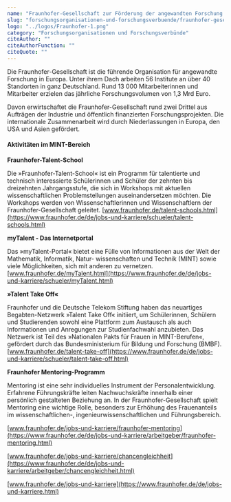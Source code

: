 ```yaml
---
name: "Fraunhofer-Gesellschaft zur Förderung der angewandten Forschung e.V."
slug: "forschungsorganisationen-und-forschungsverbuende/fraunhofer-gesellschaft-zur-foerderung-der-angewandten-forschung-e-v"
logo: "../logos/Fraunhofer-1.png"
category: "Forschungsorganisationen und Forschungsverbünde"
citeAuthor: ""
citeAuthorFunction: ""
citeQuote: ""
---
```


Die Fraunhofer-Gesellschaft ist die führende Organisation für angewandte Forschung in Europa. Unter ihrem Dach arbeiten 56 Institute an über 40 Standorten in ganz Deutschland. Rund 13 000 Mitarbeiterinnen und Mitarbeiter erzielen das jährliche Forschungsvolumen von 1,3 Mrd Euro.

Davon erwirtschaftet die Fraunhofer-Gesellschaft rund zwei Drittel aus Aufträgen der Industrie und öffentlich finanzierten Forschungsprojekten. Die internationale Zusammenarbeit wird durch Niederlassungen in Europa, den USA und Asien gefördert.

#### Aktivitäten im MINT-Bereich

**Fraunhofer-Talent-School**

Die »Fraunhofer-Talent-School« ist ein Programm für talentierte und technisch interessierte Schülerinnen und Schüler der zehnten bis dreizehnten Jahrgangsstufe, die sich in Workshops mit aktuellen wissenschaftlichen Problemstellungen auseinandersetzen möchten. Die Workshops werden von Wissenschaftlerinnen und Wissenschaftlern der Fraunhofer-Gesellschaft geleitet. [www.fraunhofer.de/talent-schools.html](https://www.fraunhofer.de/de/jobs-und-karriere/schueler/talent-schools.html)

**myTalent - Das Internetportal**

Das »myTalent-Portal« bietet eine Fülle von Informationen aus der Welt der Mathematik, Informatik, Natur- wissenschaften und Technik (MINT) sowie viele Möglichkeiten, sich mit anderen zu vernetzen. [www.fraunhofer.de/myTalent.html](https://www.fraunhofer.de/de/jobs-und-karriere/schueler/myTalent.html)

**»Talent Take Off«**

Fraunhofer und die Deutsche Telekom Stiftung haben das neuartiges Begabten-Netzwerk »Talent Take Off« initiiert, um Schülerinnen, Schülern und Studierenden sowohl eine Plattform zum Austausch als auch Informationen und Anregungen zur Studienfachwahl anzubieten. Das Netzwerk ist Teil des »Nationalen Pakts für Frauen in MINT-Berufen«, gefördert durch das Bundesministerium für Bildung und Forschung (BMBF). [www.fraunhofer.de/talent-take-off](https://www.fraunhofer.de/de/jobs-und-karriere/schueler/talent-take-off.html)

**Fraunhofer Mentoring-Programm**

Mentoring ist eine sehr individuelles Instrument der Personalentwicklung. Erfahrene Führungskräfte leiten Nachwuchskräfte innerhalb einer persönlich gestalteten Beziehung an. In der Fraunhofer-Gesellschaft spielt Mentoring eine wichtige Rolle, besonders zur Erhöhung des Frauenanteils im wissenschaftlichen-, ingenieurwissenschaftlichen und Führungsbereich.

[www.fraunhofer.de/jobs-und-karriere/fraunhofer-mentoring](https://www.fraunhofer.de/de/jobs-und-karriere/arbeitgeber/fraunhofer-mentoring.html)

[www.fraunhofer.de/jobs-und-karriere/chancengleichheit](https://www.fraunhofer.de/de/jobs-und-karriere/arbeitgeber/chancengleichheit.html)

[www.fraunhofer.de/jobs-und-karriere](https://www.fraunhofer.de/de/jobs-und-karriere.html)
